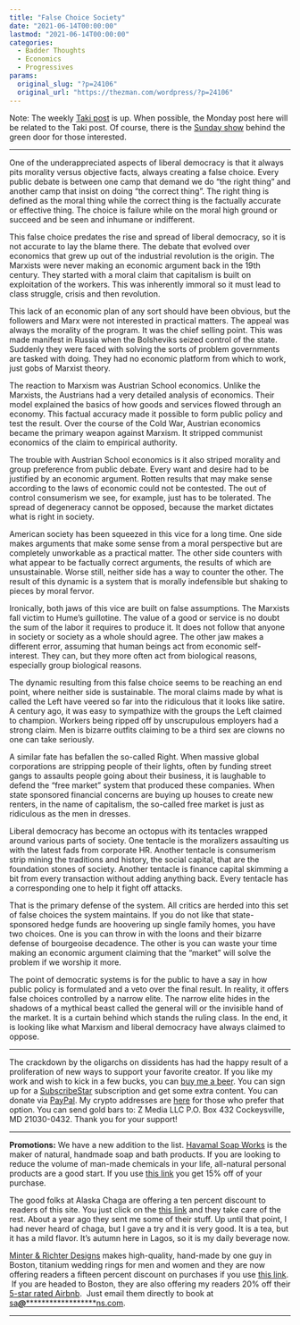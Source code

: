 ```yaml
---
title: "False Choice Society"
date: "2021-06-14T00:00:00"
lastmod: "2021-06-14T00:00:00"
categories:
  - Badder Thoughts
  - Economics
  - Progressives
params:
  original_slug: "?p=24106"
  original_url: "https://thezman.com/wordpress/?p=24106"
---
```


Note: The weekly <a
href="https://www.takimag.com/article/the-age-of-cosmopolitan-globalism/"
rel="noopener" target="_blank">Taki post</a> is up. When possible, the
Monday post here will be related to the Taki post. Of course, there is
the <a href="https://www.subscribestar.com/posts/355412" rel="noopener"
target="_blank">Sunday show</a> behind the green door for those
interested.

------------------------------------------------------------------------

One of the underappreciated aspects of liberal democracy is that it
always pits morality versus objective facts, always creating a false
choice. Every public debate is between one camp that demand we do “the
right thing” and another camp that insist on doing “the correct thing”.
The right thing is defined as the moral thing while the correct thing is
the factually accurate or effective thing. The choice is failure while
on the moral high ground or succeed and be seen and inhumane or
indifferent.

This false choice predates the rise and spread of liberal democracy, so
it is not accurate to lay the blame there. The debate that evolved over
economics that grew up out of the industrial revolution is the origin.
The Marxists were never making an economic argument back in the 19th
century. They started with a moral claim that capitalism is built on
exploitation of the workers. This was inherently immoral so it must lead
to class struggle, crisis and then revolution.

This lack of an economic plan of any sort should have been obvious, but
the followers and Marx were not interested in practical matters. The
appeal was always the morality of the program. It was the chief selling
point. This was made manifest in Russia when the Bolsheviks seized
control of the state. Suddenly they were faced with solving the sorts of
problem governments are tasked with doing. They had no economic platform
from which to work, just gobs of Marxist theory.

The reaction to Marxism was Austrian School economics. Unlike the
Marxists, the Austrians had a very detailed analysis of economics. Their
model explained the basics of how goods and services flowed through an
economy. This factual accuracy made it possible to form public policy
and test the result. Over the course of the Cold War, Austrian economics
became the primary weapon against Marxism. It stripped communist
economics of the claim to empirical authority.

The trouble with Austrian School economics is it also striped morality
and group preference from public debate. Every want and desire had to be
justified by an economic argument. Rotten results that may make sense
according to the laws of economic could not be contested. The out of
control consumerism we see, for example, just has to be tolerated. The
spread of degeneracy cannot be opposed, because the market dictates what
is right in society.

American society has been squeezed in this vice for a long time. One
side makes arguments that make some sense from a moral perspective but
are completely unworkable as a practical matter. The other side counters
with what appear to be factually correct arguments, the results of which
are unsustainable. Worse still, neither side has a way to counter the
other. The result of this dynamic is a system that is morally
indefensible but shaking to pieces by moral fervor.

Ironically, both jaws of this vice are built on false assumptions. The
Marxists fall victim to Hume’s guillotine. The value of a good or
service is no doubt the sum of the labor it requires to produce it. It
does not follow that anyone in society or society as a whole should
agree. The other jaw makes a different error, assuming that human beings
act from economic self-interest. They can, but they more often act from
biological reasons, especially group biological reasons.

The dynamic resulting from this false choice seems to be reaching an end
point, where neither side is sustainable. The moral claims made by what
is called the Left have veered so far into the ridiculous that it looks
like satire. A century ago, it was easy to sympathize with the groups
the Left claimed to champion. Workers being ripped off by unscrupulous
employers had a strong claim. Men is bizarre outfits claiming to be a
third sex are clowns no one can take seriously.

A similar fate has befallen the so-called Right. When massive global
corporations are stripping people of their lights, often by funding
street gangs to assaults people going about their business, it is
laughable to defend the “free market” system that produced these
companies. When state sponsored financial concerns are buying up houses
to create new renters, in the name of capitalism, the so-called free
market is just as ridiculous as the men in dresses.

Liberal democracy has become an octopus with its tentacles wrapped
around various parts of society. One tentacle is the moralizers
assaulting us with the latest fads from corporate HR. Another tentacle
is consumerism strip mining the traditions and history, the social
capital, that are the foundation stones of society. Another tentacle is
finance capital skimming a bit from every transaction without adding
anything back. Every tentacle has a corresponding one to help it fight
off attacks.

That is the primary defense of the system. All critics are herded into
this set of false choices the system maintains. If you do not like that
state-sponsored hedge funds are hoovering up single family homes, you
have two choices. One is you can throw in with the loons and their
bizarre defense of bourgeoise decadence. The other is you can waste your
time making an economic argument claiming that the “market” will solve
the problem if we worship it more.

The point of democratic systems is for the public to have a say in how
public policy is formulated and a veto over the final result. In
reality, it offers false choices controlled by a narrow elite. The
narrow elite hides in the shadows of a mythical beast called the general
will or the invisible hand of the market. It is a curtain behind which
stands the ruling class. In the end, it is looking like what Marxism and
liberal democracy have always claimed to oppose.

------------------------------------------------------------------------

The crackdown by the oligarchs on dissidents has had the happy result of
a proliferation of new ways to support your favorite creator. If you
like my work and wish to kick in a few bucks, you can
<a href="https://www.buymeacoffee.com/mujolulu" rel="noopener"
target="_blank">buy me a beer</a>. You can sign up for a
<a href="https://www.subscribestar.com/the-z-blog" rel="noopener"
target="_blank">SubscribeStar</a> subscription and get some extra
content. You can donate via <a
href="https://www.paypal.com/donate/?cmd=_s-xclick&amp;hosted_button_id=UDAS2Q8JYA6CN&amp;source=url"
rel="noopener" target="_blank">PayPal</a>. My crypto addresses are
<a href="https://thezman.com/wordpress/?page_id=22713" rel="noopener"
target="_blank">here</a> for those who prefer that option. You can send
gold bars to: Z Media LLC P.O. Box 432 Cockeysville, MD 21030-0432.
Thank you for your support!

------------------------------------------------------------------------

**Promotions:** We have a new addition to the list.
<a href="https://havamalsoapworks.com/" rel="noopener"
target="_blank">Havamal Soap Works</a> is the maker of natural, handmade
soap and bath products. If you are looking to reduce the volume of
man-made chemicals in your life, all-natural personal products are a
good start. If you use
<a href="https://havamalsoapworks.com/discount/ZMAN" rel="noopener"
target="_blank">this link</a> you get 15% off of your purchase.

The good folks at Alaska Chaga are offering a ten percent discount to
readers of this site. You just click on the
<a href="https://alaskachaga.us/discount/ZMAN" rel="noopener noreferrer"
target="_blank">this link</a> and they take care of the rest. About a
year ago they sent me some of their stuff. Up until that point, I had
never heard of chaga, but I gave a try and it is very good. It is a tea,
but it has a mild flavor. It’s autumn here in Lagos, so it is my daily
beverage now.

<a href="https://www.minterandrichterdesigns.com/"
rel="noreferrer nofollow noopener" target="_blank">Minter &amp; Richter
Designs</a> makes high-quality, hand-made by one guy in Boston, titanium
wedding rings for men and women and they are now offering readers a
fifteen percent discount on purchases if you use
<a href="https://www.minterandrichterdesigns.com/discount/ZMAN"
rel="noreferrer nofollow noopener" target="_blank">this link</a>. 
 <span class="highlight"><span class="colour"><span class="font"><span class="size">If
you are headed to Boston, they are also offering my readers 20% off
their <a
href="https://www.airbnb.com/users/7988017/listings?user_id=7988017&amp;s=3"
rel="noopener noreferrer" target="_blank">5-star rated Airbnb</a>.  Just
email them directly to book at
<a href="mailto:sa***@*********************ns.com"
data-original-string="dNurl8HmJS3wBo9NhLs9AA==cb7L7qc3UPGmlreTNPFY1u4QXAu7wFzSDs2QDX3YsziO3khBD6DSdY8PJYOLEVznGEI"><span
class="apbct-email-encoder"
data-original-string="H1HiLZ/T8u0yW85P8h7NBw==cb7sZ+DkaUiHEsDCvpTGx87DG+SeejGAgEYV2vcWwm7Xl7ZAoU2fxDthCC/WNHsUBfm"
title="This contact has been encoded by Anti-Spam by CleanTalk. Click to decode. To finish the decoding make sure that JavaScript is enabled in your browser.">sa<span
class="apbct-blur">***</span>@<span
class="apbct-blur">*********************</span>ns.com</span></a>.</span></span></span></span>

------------------------------------------------------------------------
